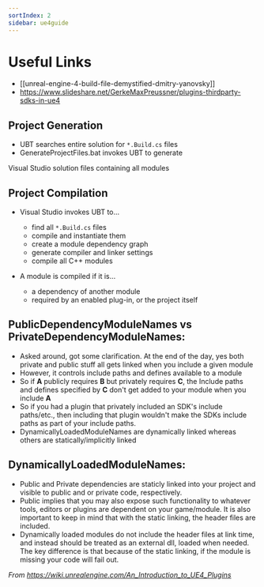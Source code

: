 ```yaml
---
sortIndex: 2
sidebar: ue4guide
---
```


# Useful Links
- [[unreal-engine-4-build-file-demystified-dmitry-yanovsky]]
- <https://www.slideshare.net/GerkeMaxPreussner/plugins-thirdparty-sdks-in-ue4>

## **Project Generation**

- UBT searches entire solution for `*.Build.cs` files
- GenerateProjectFiles.bat invokes UBT to generate

Visual Studio solution files containing all modules

## **Project Compilation**

- Visual Studio invokes UBT to...

  - find all `*.Build.cs` files
  - compile and instantiate them
  - create a module dependency graph
  - generate compiler and linker settings
  - compile all C++ modules

- A module is compiled if it is...
  - a dependency of another module
  - required by an enabled plug-in, or the project itself

## **PublicDependencyModuleNames vs PrivateDependencyModuleNames:**

- Asked around, got some clarification. At the end of the day, yes both private and public stuff all gets linked when you include a given module
- However, it controls include paths and defines available to a module
- So if **A** publicly requires **B** but privately requires **C**, the Include paths and defines specified by **C** don't get added to your module when you include **A**
- So if you had a plugin that privately included an SDK's include paths/etc., then including that plugin wouldn't make the SDKs include paths as part of your include paths.
- DynamicallyLoadedModuleNames are dynamically linked whereas others are statically/implicitly linked

## **DynamicallyLoadedModuleNames:**

- Public and Private dependencies are staticly linked into your project and visible to public and or private code, respectively.
- Public implies that you may also expose such functionality to whatever tools, editors or plugins are dependent on your game/module. It is also important to keep in mind that with the static linking, the header files are included.
- Dynamically loaded modules do not include the header files at link time, and instead should be treated as an external dll, loaded when needed. The key difference is that because of the static linking, if the module is missing your code will fail out.

*From <https://wiki.unrealengine.com/An_Introduction_to_UE4_Plugins>*
